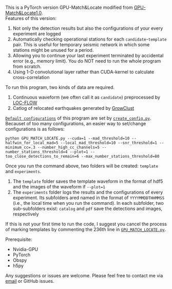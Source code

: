 This is a PyTorch version GPU-Match&Locate modified from [GPU-Match&Locate1.0](https://github.com/MinLiu19/GPU-MatchLocate1.0).\
Features of this version:
1. Not only the detection results but also the configurations of your every experiment are logged
2. Automatically checking operational stations for each `candidate`-`template` pair. This is useful for temporary seismic network in which some stations might be unused for a period.
3. Allowing you to continue your last experiment terminated by accidental error (e.g., memory limit). You do NOT need to run the whole program from scratch.
0. Using 1-D convolutional layer rather than CUDA-kernel to calculate cross-correlation

To run this program, two kinds of data are required.
1. Continuous waveform (we often call it as `candidate`) preprocessed by [LOC-FLOW](https://github.com/Dal-mzhang/LOC-FLOW/blob/main/Data/waveform_download_mseed.py)
2. Catlog of relocated earthquakes generated by [GrowClust](https://github.com/dttrugman/GrowClust/blob/master/EXAMPLE/OUT/out.growclust_cat)

[`Default configurations`](./config.yml) of this program are set by [`create_config.py`](./create_config.py). Becauset of too many configurations, an easier way to set/change configurations is as follows:
```
python GPU_MATCH_LOCATE.py --cuda=1 --mad_threshold=10 --halfwin_for_local_mad=5 --local_mad_threshold=10 --snr_threshold=1 --minimum_cc=.3 --number_high_cc_channels=5 --number_stations_threshold=4 --plot=1 --too_close_detections_to_remain=6 --max_number_stations_threshold=80
```
Once you run the command above, two folders will be created: `template` and `experiments`.
1. The `template` folder saves the template waveform in the format of hdf5 and the images of the waveform if `--plot=1`
2. The `experiments` folder logs the results and the configurations of every experiment. Its subfolders ared named in the format of `YYYYMMDDTHHMMSS` (i.e., the local time when you run the command). In each subfolder, two sub-subfolders exist: `catalog` and `pdf` save the detections and images, respectively

If this is not your first time to run the code, I suggest you cancel the process of marking templates by commenting the 236th line in [`GPU_MATCH_LOCATE.py`](./GPU_MATCH_LOCATE.py).

Prerequisite:
* Nvidia-GPU
* PyTorch
* Obspy
* h5py

Any suggestions or issues are welcome. Please feel free to contact me via [email](mailto:jun__zhu@outlook.com) or GitHub issues.